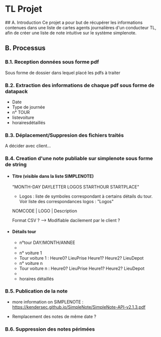 # TL Projet
## A. Introduction
Ce projet a pour but de récupérer les informations contenues dans une liste de cartes agents journalières d'un conducteur TL, afin de créer une liste de note intuitive sur le système simplenote.


## B. Processus

### B.1. Reception données sous forme pdf

Sous forme de dossier dans lequel placé les pdfs à traiter

### B.2. Extraction des informations de chaque pdf sous forme de datapack

- Date
- Type de journée
- n° TOUR
- listevoiture
- horairesdétaillés

### B.3. Déplacement/Suppresion des fichiers traités

A décider avec client...

### B.4. Creation d'une note publiable sur simplenote sous forme de string


- #### Titre (visible dans la liste SIMPLENOTE)
    "MONTH-DAY DAYLETTER LOGOS STARTHOUR STARTPLACE"

    - Logos : liste de symboles correspondant à certains détails du tour. Voir liste des correspondances logos : "Logos"

    NOMCODE | LOGO | Description

    Format CSV ? --> Modifiable dacilement par le client ?

- #### Détails tour

    - n°tour DAY/MONTH/ANNEE
    -
    - n° voiture 1
    - Tour voiture 1 : Heure0? LieuPrise Heure1? Heure2? LieuDepot
    - n° voiture n
    - Tour voiture n : Heure0? LieuPrise Heure1? Heure2? LieuDepot
    -
    - horaires détaillés

### B.5. Publication de la note
- more information on SIMPLENOTE : https://kendersec.github.io/SimpleNote/SimpleNote-API-v2.1.3.pdf

- Remplacement des notes de même date ?

### B.6. Suppression des notes périmées
